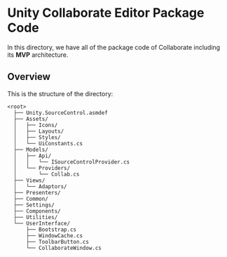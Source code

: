 # Unity Collaborate Editor Package Code
In this directory, we have all of the package code of Collaborate including its **MVP** architecture.

## Overview
This is the structure of the directory:
```none
<root>
  ├── Unity.SourceControl.asmdef
  ├── Assets/
  │   ├── Icons/
  │   ├── Layouts/
  │   ├── Styles/
  │   └── UiConstants.cs
  ├── Models/
  │   ├── Api/
  │   │   └── ISourceControlProvider.cs
  │   └── Providers/
  │       └── Collab.cs
  ├── Views/
  │   └── Adaptors/
  ├── Presenters/
  ├── Common/
  ├── Settings/
  ├── Components/
  ├── Utilities/
  └── UserInterface/
      ├── Bootstrap.cs
      ├── WindowCache.cs
      ├── ToolbarButton.cs
      └── CollaborateWindow.cs
```
